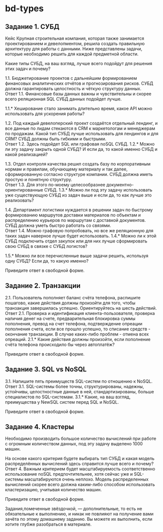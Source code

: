 # bd-types
## Задание 1. СУБД
Кейс
Крупная строительная компания, которая также занимается проектированием и девелопментом, решила создать правильную архитектуру для работы с данными. Ниже представлены задачи, которые необходимо решить для каждой предметной области.  

Какие типы СУБД, на ваш взгляд, лучше всего подойдут для решения этих задач и почему?  

1.1. Бюджетирование проектов с дальнейшим формированием финансовых аналитических отчётов и прогнозирования рисков. СУБД должна гарантировать целостность и чёткую структуру данных.  
Ответ 1.1. Финансовые базы данных важны и чувствительны и скорее всего реляционная SQL СУБД данных подойдет лучше.

1.1.* Хеширование стало занимать длительно время, какое API можно использовать для ускорения работы?  

1.2. Под каждый девелоперский проект создаётся отдельный лендинг, и все данные по лидам стекаются в CRM к маркетологам и менеджерам по продажам. Какой тип СУБД лучше использовать для лендингов и для CRM? СУБД должны быть гибкими и быстрыми.  
Ответ 1.2. Здесь  подойдет SQL или графовая noSQL СУБД.
1.2.* Можно ли эту задачу закрыть одной СУБД? И если да, то какой именно СУБД и какой реализацией?  

1.3. Отдел контроля качества решил создать базу по корпоративным нормам и правилам, обучающему материалу и так далее, сформированную согласно структуре компании. СУБД должна иметь простую и понятную структуру.  
Ответ 1.3. Для этого по-моему целесообразнее документно-ориентированные СУБД.
1.3.* Можно ли под эту задачу использовать уже существующую СУБД из задач выше и если да, то как лучше это реализовать?  

1.4. Департамент логистики нуждается в решении задач по быстрому формированию маршрутов доставки материалов по объектам и распределению курьеров по маршрутам с доставкой документов. СУБД должна уметь быстро работать со связями.  
Ответ 1.4. Можно графовую попробовать, но все же реляционную для таких задач наверное лучше будет использовать.
1.4.* Можно ли к этой СУБД подключить отдел закупок или для них лучше сформировать свою СУБД в связке с СУБД логистов?  

1.5.* Можно ли все перечисленные выше задачи решить, используя одну СУБД? Если да, то какую именно?  

Приведите ответ в свободной форме.  

## Задание 2. Транзакции
2.1. Пользователь пополняет баланс счёта телефона, распишите пошагово, какие действия должны произойти для того, чтобы транзакция завершилась успешно. Ориентируйтесь на шесть действий.
Ответ 2.1. Проверка и идентификация клиента-пользователя, проверка наличия денег на счете, предварительная блокировка суммы пополнения, превод на счет телефона, подтверждение опреации пополнения счета, если все прошло успешно, то списание средств - окончание транзакции. В случае каких-либо проблем - отмена всех опреаций.
2.1.* Какие действия должны произойти, если пополнение счёта телефона происходило бы через автоплатёж?

Приведите ответ в свободной форме.

## Задание 3. SQL vs NoSQL
3.1. Напишите пять преимуществ SQL-систем по отношению к NoSQL.
Ответ 3.1. SQL-системы более точны, структурированы, надежны, устойчивы, целостностные данные в ней, стандартизированы, больше специалистов по SQL-системам.
3.1.* Какие, на ваш взгляд, преимущества у NewSQL систем перед SQL и NoSQL.

Приведите ответ в свободной форме.

## Задание 4. Кластеры
Необходимо производить большое количество вычислений при работе с огромным количеством данных, под эту задачу выделено 1000 машин.

На основе какого критерия будете выбирать тип СУБД и какая модель распределённых вычислений здесь справится лучше всего и почему?
Ответ 4. Важным критерием будет масштабируемость соответственно использование noSQL предпочтительнее, хотя сейчас уже и SQL-системы масштабируются очень неплохо. Модель распределенных вычислений скорее всего должна каким-либо способом использовать кластеризацию, учитывая количество машин.

Приведите ответ в свободной форме.

Задания,помеченные звёздочкой, — дополнительные, то есть не обязательные к выполнению, и никак не повлияют на получение вами зачёта по этому домашнему заданию. Вы можете их выполнить, если хотите глубже разобраться в материале.
